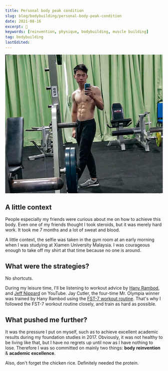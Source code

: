 ```yaml
---
title: Personal body peak condition
slug: blog/bodybuilding/personal-body-peak-condition
date: 2021-08-16
excerpt: 🚀
keywords: [reinvention, physique, bodybuilding, muscle building]
tag: bodybuilding
lastEdited:
---
```


![Photo taken in 2017](selfie.jpeg)

## A little context

People especially my friends were curious about me on how to achieve this body. Even one of my friends thought I took steroids, but it was merely hard work. It took me 7 months and a lot of sweat and blood.

A little context, the selfie was taken in the gym room at an early morning when I was studying at Xiamen University Malaysia. I was courageous enough to take off my shirt at that time because no one is around.

## What were the strategies?

No shortcuts.

During my leisure time, I'll be listening to workout advice by [Hany Rambod](https://www.youtube.com/user/EvogenNutrition), and [Jeff Nippard](https://www.youtube.com/c/JeffNippard) on YouTube. Jay Cutler, the four-time Mr. Olympia winner was trained by Hany Rambod using the [FST-7 workout routine](https://simplyshredded.com/fst-7-fascia-stretch-training-7-workout-routine-nutrition-guide.html#:~:text=FST%2D7%20is%20a%20training,Hany%20Rambod%2C%20the%20Pro%20Creator.&text=FST%2D7%20is%20a%20training%20system%20I%20devised%20after%20years,exercise%20of%20a%20target%20bodypart.). That's why I followed the FST-7 workout routine closely, and train as hard as possible.

## What pushed me further?

It was the pressure I put on myself, such as to achieve excellent academic results during my foundation studies in 2017. Obviously, it was not healthy to be living like that, but I have no regrets up until now as I have nothing to lose. Therefore I was so committed on mainly two things: **body reinvention** & **academic excellence**.

Also, don't forget the chicken rice. Definitely needed the protein.
